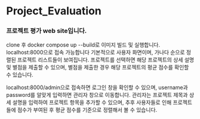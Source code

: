 # Project_Evaluation
### 프로젝트 평가 web site입니다.

clone 후 docker compose up --build로 이미지 빌드 및 실행합니다.
localhost:8000으로 접속 가능합니다
기본적으로 사용자 화면이며, 가나다 순으로 정렬된 프로젝트 리스트들이 보여집니다.
프로젝트를 선택하면 해당 프로젝트의 상세 설명 및 별점을 제출할 수 있으며,
별점을 제출한 경우 해당 프로젝트의 평균 점수를 확인할 수 있습니다.

localhost:8000/admin으로 접속하면 로그인 창을 확인할 수 있으며,
username과 password를 알맞게 입력하면 관리자 창으로 이동합니다.
관리자는 프로젝트 제목과 상세 설명을 입력하여 프로젝트 항목을 추가할 수 있으며,
추후 사용자들로 인해 프로젝트들에 점수가 부여된 후 평균 점수를 기준으로 정렬해서 볼 수 있습니다.
